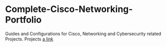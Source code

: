 # Complete-Cisco-Networking-Portfolio

Guides and Configurations for Cisco, Networking and Cybersecurity related Projects.
Projects
[a link](https://github.com/user/repo/blob/branch/other_file.md)
